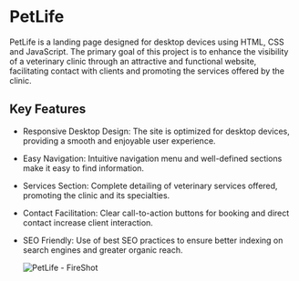 # PetLife

PetLife is a landing page designed for desktop devices using HTML, CSS and JavaScript. The primary goal of this project is to enhance the visibility of a veterinary clinic through an attractive and functional website, facilitating contact with clients and promoting the services offered by the clinic.

## Key Features

- Responsive Desktop Design: The site is optimized for desktop devices, providing a smooth and enjoyable user experience.
- Easy Navigation: Intuitive navigation menu and well-defined sections make it easy to find information.
- Services Section: Complete detailing of veterinary services offered, promoting the clinic and its specialties.
- Contact Facilitation: Clear call-to-action buttons for booking and direct contact increase client interaction.
- SEO Friendly: Use of best SEO practices to ensure better indexing on search engines and greater organic reach.

  ![PetLife - FireShot](https://github.com/user-attachments/assets/579fe9a4-4973-4993-9e55-63fb10f7984d)
